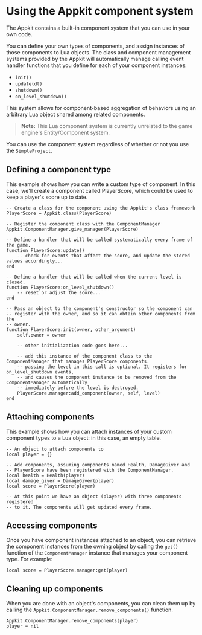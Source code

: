 # Using the Appkit component system

The Appkit contains a built-in component system that you can use in your own code.

You can define your own types of components, and assign instances of those components to Lua objects. The class and component management systems provided by the Appkit will automatically manage calling event handler functions that you define for each of your component instances:

-   `init()`
-   `update(dt)`
-   `shutdown()`
-   `on_level_shutdown()`

This system allows for component-based aggregation of behaviors using an arbitrary Lua object shared among related components.

>	**Note:** This Lua component system is currently unrelated to the game engine's Entity/Component system.

You can use the component system regardless of whether or not you use the `SimpleProject`.

## Defining a component type

This example shows how you can write a custom type of component. In this case, we'll create a component called PlayerScore, which could be used to keep a player's score up to date.

~~~{lua}
-- Create a class for the component using the Appkit's class framework
PlayerScore = Appkit.class(PlayerScore)

-- Register the component class with the ComponentManager
Appkit.ComponentManager.give_manager(PlayerScore)

-- Define a handler that will be called systematically every frame of the game.
function PlayerScore:update()
    -- check for events that affect the score, and update the stored values accordingly...
end

-- Define a handler that will be called when the current level is closed.
function PlayerScore:on_level_shutdown()
    -- reset or adjust the score...
end

-- Pass an object to the component's constructor so the component can
-- register with the owner, and so it can obtain other components from the
-- owner.
function PlayerScore:init(owner, other_argument)
    self.owner = owner

    -- other initialization code goes here...

    -- add this instance of the component class to the ComponentManager that manages PlayerScore components.
    -- passing the level in this call is optional. It registers for on_level_shutdown events,
    -- and causes the component instance to be removed from the ComponentManager automatically
    -- immediately before the level is destroyed.
    PlayerScore.manager:add_component(owner, self, level)
end
~~~

## Attaching components

This example shows how you can attach instances of your custom component types to a Lua object: in this case, an empty table.

~~~{lua}
-- An object to attach components to
local player = {}

-- Add components, assuming components named Health, DamageGiver and
-- PlayerScore have been registered with the ComponentManager.
local health = Health(player)
local damage_giver = DamageGiver(player)
local score = PlayerScore(player)

-- At this point we have an object (player) with three components registered
-- to it. The components will get updated every frame.
~~~

## Accessing components

Once you have component instances attached to an object, you can retrieve the component instances from the owning object by calling the `get()` function of the `ComponentManager` instance that manages your component type. For example:

~~~{lua}
local score = PlayerScore.manager:get(player)
~~~

## Cleaning up components

When you are done with an object's components, you can clean them up by calling the `Appkit.ComponentManager.remove_components()` function.

~~~{lua}
Appkit.ComponentManager.remove_components(player)
player = nil
~~~
